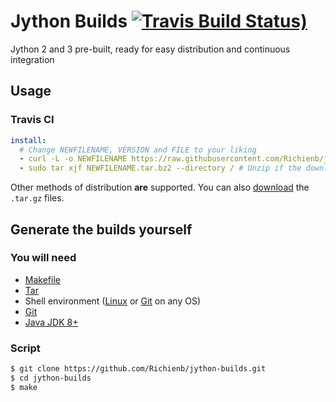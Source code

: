 # Jython Builds [![Travis Build Status)](https://img.shields.io/travis/com/Richienb/jython-builds.svg?style=for-the-badge&logo=travis&label=Travis%20Build)](https://travis-ci.com/Richienb/jython-builds)

Jython 2 and 3 pre-built, ready for easy distribution and continuous integration

## Usage

### Travis CI
```yml
install:
  # Change NEWFILENAME, VERSION and FILE to your liking
  - curl -L -o NEWFILENAME https://raw.githubusercontent.com/Richienb/jython-builds/master/build/VERSION/FILE # Download the zip or jar file
  - sudo tar xjf NEWFILENAME.tar.bz2 --directory / # Unzip if the downloaded file was a zip
```

Other methods of distribution **are** supported. You can also [download](https://github.com/Richienb/jython-builds/tree/master/build) the `.tar.gz` files.

## Generate the builds yourself

### You will need
- [Makefile](https://www.gnu.org/software/make/manual/make.html#Introduction)
- [Tar](https://www.gnu.org/software/tar/manual/html_node/What-tar-Does.html#SEC4)
- Shell environment ([Linux](https://www.linux.com/what-is-linux) or [Git](https://git-scm.com) on any OS)
- [Git](https://git-scm.com)
- [Java JDK 8+](http://www.oracle.com/technetwork/java/javase/downloads/jdk8-downloads-2133151.html)

### Script
```sh
$ git clone https://github.com/Richienb/jython-builds.git
$ cd jython-builds
$ make
```
